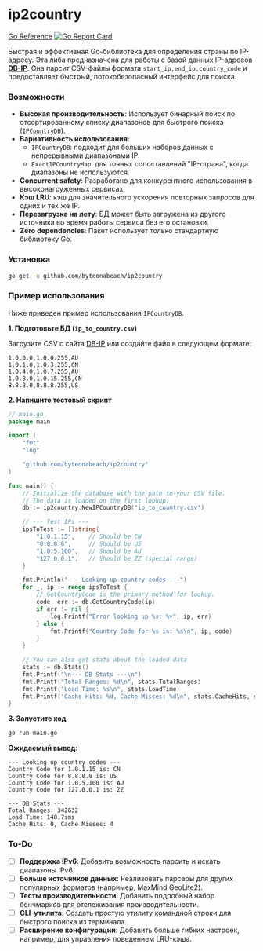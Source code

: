 # ip2country

[Go Reference](https://pkg.go.dev/github.com/byteonabeach/ip2country)
[![Go Report Card](https://goreportcard.com/badge/github.com/byteonabeach/ip2country)](https://goreportcard.com/report/github.com/byteonabeach/ip2country)

Быстрая и эффективная Go-библиотека для определения страны по IP-адресу.
Эта либа предназначена для работы с базой данных IP-адресов **[DB-IP](https://db-ip.com/db/format/ip-to-country/csv.html)**. 
Она парсит CSV-файлы формата `start_ip,end_ip,country_code` и предоставляет быстрый, потокобезопасный интерфейс для поиска.

### Возможности

-   **Высокая производительность**: Использует бинарный поиск по отсортированному списку диапазонов для быстрого поиска (`IPCountryDB`).
-   **Вариативность использования**:
    -   `IPCountryDB`: подходит для больших наборов данных с непрерывными диапазонами IP.
    -   `ExactIPCountryMap`: для точных сопоставлений "IP-страна", когда диапазоны не используются.
-   **Concurrent safety**: Разработано для конкурентного использования в высоконагруженных сервисах.
-   **Кэш LRU**: кэш для значительного ускорения повторных запросов для одних и тех же IP.
-   **Перезагрузка на лету**: БД может быть загружена из другого источника во время работы сервиса без его остановки.
-   **Zero dependencies**: Пакет использует только стандартную библиотеку Go.

### Установка

```sh
go get -u github.com/byteonabeach/ip2country
```

### Пример использования

Ниже приведен пример использования `IPCountryDB`.

**1. Подготовьте БД (`ip_to_country.csv`)**

Загрузите CSV с сайта [DB-IP](https://db-ip.com/db/format/ip-to-country/csv.html) или создайте файл в следующем формате:

```csv
1.0.0.0,1.0.0.255,AU
1.0.1.0,1.0.3.255,CN
1.0.4.0,1.0.7.255,AU
1.0.8.0,1.0.15.255,CN
8.8.8.0,8.8.8.255,US
```

**2. Напишите тестовый скрипт**

```go
// main.go
package main

import (
	"fmt"
	"log"

	"github.com/byteonabeach/ip2country"
)

func main() {
	// Initialize the database with the path to your CSV file.
	// The data is loaded on the first lookup.
	db := ip2country.NewIPCountryDB("ip_to_country.csv")

	// --- Test IPs ---
	ipsToTest := []string{
		"1.0.1.15",    // Should be CN
		"8.8.8.8",     // Should be US
		"1.0.5.100",   // Should be AU
		"127.0.0.1",   // Should be ZZ (special range)
	}

	fmt.Println("--- Looking up country codes ---")
	for _, ip := range ipsToTest {
		// GetCountryCode is the primary method for lookup.
		code, err := db.GetCountryCode(ip)
		if err != nil {
			log.Printf("Error looking up %s: %v", ip, err)
		} else {
			fmt.Printf("Country Code for %s is: %s\n", ip, code)
		}
	}

	// You can also get stats about the loaded data
	stats := db.Stats()
	fmt.Printf("\n--- DB Stats ---\n")
	fmt.Printf("Total Ranges: %d\n", stats.TotalRanges)
	fmt.Printf("Load Time: %s\n", stats.LoadTime)
	fmt.Printf("Cache Hits: %d, Cache Misses: %d\n", stats.CacheHits, stats.CacheMisses)
}
```

**3. Запустите код**

```sh
go run main.go
```

**Ожидаемый вывод:**
```
--- Looking up country codes ---
Country Code for 1.0.1.15 is: CN
Country Code for 8.8.8.8 is: US
Country Code for 1.0.5.100 is: AU
Country Code for 127.0.0.1 is: ZZ

--- DB Stats ---
Total Ranges: 342632
Load Time: 148.7sms
Cache Hits: 0, Cache Misses: 4
```

### To-Do  
-   [ ] **Поддержка IPv6**: Добавить возможность парсить и искать диапазоны IPv6.
-   [ ] **Больше источников данных**: Реализовать парсеры для других популярных форматов (например, MaxMind GeoLite2).
-   [ ] **Тесты производительности**: Добавить подробный набор бенчмарков для отслеживания производительности.
-   [ ] **CLI-утилита**: Создать простую утилиту командной строки для быстрого поиска из терминала.
-   [ ] **Расширение конфигурации**: Добавить больше гибких настроек, например, для управления поведением LRU-кэша.

